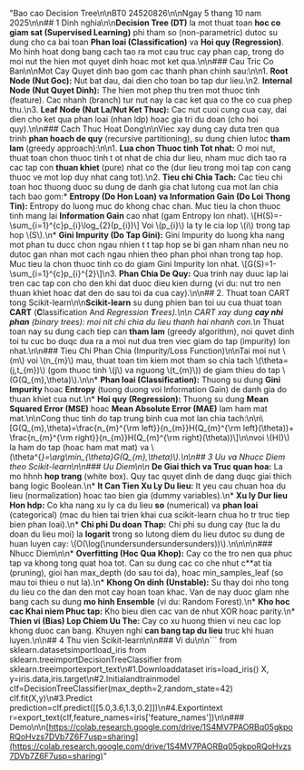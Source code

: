 "Bao cao Decision Tree\n\nBT0 24520826\n\nNgay 5 thang 10 nam 2025\n\n## 1 Dinh nghia\n\n**Decision Tree (DT)** la mot thuat toan **hoc co giam sat (Supervised Learning)** phi tham so (non-parametric) dutoc su dung cho ca bai toan **Phan loai (Classification)** va **Hoi quy (Regression)**. Mo hinh hoat dong bang cach tao ra mot cau truc cay phan cap, trong do moi nut the hien mot quyet dinh hoac mot ket qua.\n\n### Cau Tric Co Ban\n\nMot Cay Quyet dinh bao gom cac thanh phan chinh sau:\n\n1. **Root Node (Nut Goc):** Nut bat dau, dai dien cho toan bo tap dur lieu.\n2. **Internal Node (Nut Quyet Dinh):** The hien mot phep thu tren mot thuoc tinh (feature). Cac nhanh (branch) tur nut nay la cac ket qua co the co cua phep thu.\n3. **Leaf Node (Nut La/Nut Ket Thuc):** Cac nut cuoi cung cua cay, dai dien cho ket qua phan loai (nhan ldp) hoac gia tri du doan (cho hoi quy).\n\n### Cach Thuc Hoat Dong\n\nViec xay dung cay duta tren qua trinh **phan hoach de quy** (recursive partitioning), su dung chien lutoc **tham lam** (greedy approach):\n\n1. **Lua chon Thuoc tinh Tot nhat:** O moi nut, thuat toan chon thuoc tinh t ot nhat de chia dur lieu, nham muc dich tao ra cac tap con **thuan khiet** (pure) nhat co the (dur lieu trong moi tap con cang thuoc ve mot lop duy nhat cang tot).\n2. **Tieu chi Chia Tach:** Cac tieu chi toan hoc thuong duoc su dung de danh gia chat lutong cua mot lan chia tach bao gom:* **Entropy (Do Hon Loan) va Information Gain (Do Loi Thong Tin):** Entropy do luong muc do khong chac chan. Muc tieu la chon thuoc tinh mang lai **Information Gain** cao nhat (gam Entropy lon nhat). \\[H(S)=-\\sum_{i=1}^{c}p_{i}\\log_{2}(p_{i})\\] Voi \\(p_{i}\\) la ty le cia lop \\(i\\) trong tap hop \\(S\\).\n* **Gini Impurity (Do Tap Gini):** Gini Impurity do luong kha nang mot phan tu ducc chon ngau nhien t t tap hop se bi gan nham nhan neu no dutoc gan nhan mot cach ngau nhien theo phan phoi nhan trong tap hop. Muc tieu la chon thuoc tinh co do giam Gini Impurity lon nhat. \\[G(S)=1-\\sum_{i=1}^{c}p_{i}^{2}\\]\n3. **Phan Chia De Quy:** Qua trinh nay duuc lap lai tren cac tap con cho den khi dat duoc dieu kien durng (vi du: nut tro nen thuan khiet hoac dat den do sau toi da cua cay).\n\n## 2. Thuat toan CART tong Scikit-learn\n\n**Scikit-learn** su dung phien ban toi uu cua thuat toan **CART** (**C**lassification And **Regression **T**rees).\n\n* CART xay dung **cay nhi phan** (binary trees): moi nit chi chia du lieu thanh hai nhanh con.\n* Thuat toan nay su dung cach tiep can **tham lam** (greedy algorithm), noi quvet dinh toi tu cuc bo duqc dua ra a moi nut dua tren viec giam do tap (impurity) lon nhat.\n\n### Tieu Chi Phan Chia (Impurity/Loss Function)\n\nTai moi nut \\(m\\) voi \\(n_{m}\\) mau, thuat toan tim kiem mot tham so chia tach \\(\\theta=(j,t_{m})\\) (gom thuoc tinh \\(j\\) va nguong \\(t_{m}\\)) de giam thieu do tap \\(G(Q_{m},\\theta)\\).\n\n* **Phan loai (Classification):** Thuong su dung **Gini Impurity** hoac **Entropy** (tuong duong voi Information Gain) de danh gia do thuan khiet cua nut.\n* **Hoi quy (Regression):** Thuong su dung **Mean Squared Error (MSE)** hoac **Mean Absolute Error (MAE)** lam ham mat mat.\n\nCong thuc tinh do tap trung binh cua mot lan chia tach:\n\n\\[G(Q_{m},\\theta)=\\frac{n_{m}^{\\rm left}}{n_{m}}H(Q_{m}^{\\rm left}(\\theta))+ \\frac{n_{m}^{\\rm right}}{n_{m}}H(Q_{m}^{\\rm right}(\\theta))\\]\n\nvoi \\(H()\\) la ham do tap (hoac ham mat mat) va \\(\\theta^{*}=\\arg\\min_{\\theta}G(Q_{m},\\theta)\\).\n\n## 3 Uu va Nhucc Diem theo Scikit-learn\n\n### Uu Diem\n\n* **De Giai thich va Truc quan hoa:** La mo hhnh **hop trang** (white box). Quy tac quyet dinh de dang duqc giai thich bang logic Boolean.\n* **It Can Tien Xu Ly Du lieu:** It yeu cau chuan hoa du lieu (normalization) hoac tao bien gia (dummy variables).\n* **Xu ly Dur lieu Hon hdp:** Co kha nang xu ly ca du lieu **so** (numerical) va **phan loai** (categorical) (mac du hien tai trien khai cua scikit-learn chua ho tr truc tiep bien phan loai).\n* **Chi phi Du doan Thap:** Chi phi su dung cay (tuc la du doan du lieu moi) la **logarit** trong so lutong diem du lieu dutoc su dung de huan luyen cay: \\(O(\\log(\\nundersundersundersunders))\\).\n\n\n\n### Nhucc Diem\n\n* **Overfitting (Hoc Qua Khop):** Cay co the tro nen qua phuc tap va khong tong quat hoa tot. Can su dung cac co che nhut c**at tia (pruning), gioi han max_depth (do sau toi da), hoac min_samples_leaf (so mau toi thieu o nut la).\n* **Khong On dinh (Unstable):** Su thay doi nho tong du lieu co the dan den mot cay hoan toan khac. Van de nay duoc glam nhe bang cach su dung **mo hinh Ensemble** (vi du: Random Forest).\n* **Kho hoc cac Khai niem Phuc tap:** Kho bieu dien cac van de nhut XOR hoac parity.\n* **Thien vi (Bias) Lop Chiem Uu The:** Cay co xu huong thien vi neu cac lop khong duoc can bang. Khuyen nghi **can bang tap du lieu** truc khi huan luyen.\n\n## 4 Thu vien Scikit-learn\n\n### Vi du\n\n``` from sklearn.datasetsimportload_iris from sklearn.treeimportDecisionTreeClassifier from sklearn.treeimportexport_text\n#1.Downloaddataset iris=load_iris() X, y=iris.data,iris.target\n#2.Initialandtrainmodel clf=DecisionTreeClassifier(max_depth=2,random_state=42) clf.fit(X,y)\n#3.Predict prediction=clf.predict([[5.0,3.6,1.3,0.2]])\n#4.Exportintext r=export_text(clf,feature_names=iris['feature_names'])\n\n### Demo\n\n[https://colab.research.google.com/drive/1S4MV7PAORBq05gkpoRQoHvzs7DVb7Z6F7usp=sharing](https://colab.research.google.com/drive/1S4MV7PAORBq05gkpoRQoHvzs7DVb7Z6F7usp=sharing)"